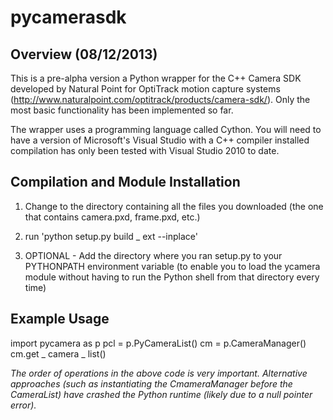 pycamerasdk
===========

Overview (08/12/2013)
-----------

This is a pre-alpha version a Python wrapper for the C++ Camera SDK developed 
by Natural Point for OptiTrack motion capture systems 
(http://www.naturalpoint.com/optitrack/products/camera-sdk/). 
Only the most basic functionality has been implemented so far.

The wrapper uses a programming language called Cython. You will need to have a
version of Microsoft's Visual Studio with a C++ compiler installed compilation 
has only been tested with Visual Studio 2010 to date. 

Compilation and Module Installation
-----------
1) Change to the directory containing all the files you downloaded (the one
that contains camera.pxd, frame.pxd, etc.)

2) run 'python setup.py build _ ext --inplace'

3) OPTIONAL - Add the directory where you ran setup.py to your PYTHONPATH environment variable (to enable you to load the 
ycamera
 module without having to run the Python shell from that directory every time)


Example Usage
-----------

import pycamera as p
pcl = p.PyCameraList()
cm = p.CameraManager()
cm.get _ camera _ list()

_The order of operations in the above code is very important. Alternative
approaches (such as instantiating the CmameraManager before the CameraList)
have crashed the Python runtime (likely due to a null pointer error)._

